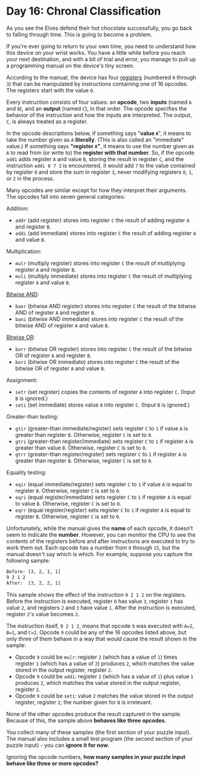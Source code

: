 # Day 16: Chronal Classification

As you see the Elves defend their hot chocolate successfully, you go back to
falling through time. This is going to become a problem.

If you're ever going to return to your own time, you need to understand how this
device on your wrist works. You have a little while before you reach your next
destination, and with a bit of trial and error, you manage to pull up a
programming manual on the device's tiny screen.

According to the manual, the device has four
[registers](https://en.wikipedia.org/wiki/Hardware_register) (numbered `0`
through `3`) that can be manipulated by instructions containing one of 16
opcodes. The registers start with the value `0`.

Every instruction consists of four values: an __opcode__, two __inputs__ (named
`A` and `B`), and an __output__ (named `C`), in that order. The opcode specifies
the behavior of the instruction and how the inputs are interpreted. The output,
`C`, is always treated as a register.

In the opcode descriptions below, if something says "__value `A`__", it means to
take the number given as `A` __literally__. (This is also called an "immediate"
value.) If something says __"register `A`"__, it means to use the number given
as `A` to read from (or write to) the __register with that number__. So, if the
opcode `addi` adds register `A` and value `B`, storing the result in register
`C`, and the instruction `addi 0 7 3` is encountered, it would add `7` to the
value contained by register `0` and store the sum in register `3`, never
modifying registers `0`, `1`, or `2` in the process.

Many opcodes are similar except for how they interpret their arguments. The
opcodes fall into seven general categories:

Addition:
- `addr` (add register) stores into register `C` the result of adding register
`A` and register `B`.
- `addi` (add immediate) stores into register `C` the result of adding register
`A` and value `B`.

Multiplication:
- `mulr` (multiply register) stores into register `C` the result of multiplying
register `A` and register `B`.
- `muli` (multiply immediate) stores into register `C` the result of multiplying
register `A` and value `B`.

[Bitwise AND](https://en.wikipedia.org/wiki/Bitwise_operation#AND):
- `banr` (bitwise AND register) stores into register `C` the result of the
bitwise AND of register `A` and register `B`.
- `bani` (bitwise AND immediate) stores into register `C` the result of the
bitwise AND of register `A` and value `B`.

[Bitwise OR](https://en.wikipedia.org/wiki/Bitwise_operation#OR):
- `borr` (bitwise OR register) stores into register `C` the result of the
bitwise OR of register `A` and register `B`.
- `bori` (bitwise OR immediate) stores into register `C` the result of the
bitwise OR of register `A` and value `B`.

Assignment:
- `setr` (set register) copies the contents of register `A` into register `C`.
(Input `B` is ignored.)
- `seti` (set immediate) stores value `A` into register `C`. (Input `B` is
ignored.)

Greater-than testing:
- `gtir` (greater-than immediate/register) sets register `C` to `1` if value `A`
is greater than register `B`. Otherwise, register `C` is set to `0`.
- `gtri` (greater-than register/immediate) sets register `C` to `1` if register
`A` is greater than value `B`. Otherwise, register `C` is set to `0`.
- `gtrr` (greater-than register/register) sets register `C` to `1` if register
`A` is greater than register `B`. Otherwise, register `C` is set to `0`.

Equality testing:
- `eqir` (equal immediate/register) sets register `C` to `1` if value `A` is
equal to register `B`. Otherwise, register `C` is set to `0`.
- `eqri` (equal register/immediate) sets register `C` to `1` if register `A` is
equal to value `B`. Otherwise, register `C` is set to `0`.
- `eqrr` (equal register/register) sets register `C` to `1` if register `A` is
equal to register `B`. Otherwise, register `C` is set to `0`.

Unfortunately, while the manual gives the __name__ of each opcode, it doesn't
seem to indicate the __number__. However, you can monitor the CPU to see the
contents of the registers before and after instructions are executed to try to
work them out. Each opcode has a number from `0` through `15`, but the manual
doesn't say which is which. For example, suppose you capture the following
sample:

```txt
Before: [3, 2, 1, 1]
9 2 1 2
After:  [3, 2, 2, 1]
```

This sample shows the effect of the instruction `9 2 1 2` on the registers.
Before the instruction is executed, register `0` has value `3`, register `1` has
value `2`, and registers `2` and `3` have value `1`. After the instruction is
executed, register `2`'s value becomes `2`.

The instruction itself, `9 2 1 2`, means that opcode `9` was executed with
`A=2`, `B=1`, and `C=2`. Opcode `9` could be any of the 16 opcodes listed above,
but only three of them behave in a way that would cause the result shown in the
sample:
- Opcode `9` could be `mulr`: register `2` (which has a value of `1`) times
register `1` (which has a value of `2`) produces `2`, which matches the value
stored in the output register, register `2`.
- Opcode `9` could be `addi`: register `2` (which has a value of `1`) plus value
`1` produces `2`, which matches the value stored in the output register,
register `2`.
- Opcode `9` could be `seti`: value `2` matches the value stored in the output
register, register `2`; the number given for `B` is irrelevant.

None of the other opcodes produce the result captured in the sample. Because of
this, the sample above __behaves like three opcodes__.

You collect many of these samples (the first section of your puzzle input). The
manual also includes a small test program (the second section of your puzzle
input) - you can __ignore it for now__.

Ignoring the opcode numbers, __how many samples in your puzzle input behave like
three or more opcodes?__